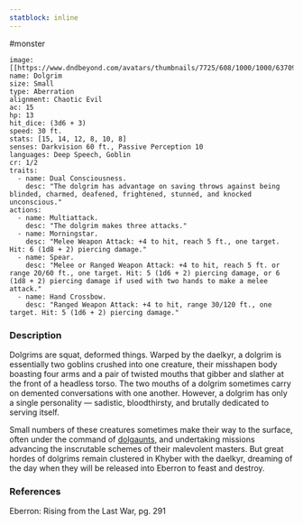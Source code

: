 ```yaml
---
statblock: inline
---
```

 #monster 

```statblock
image: [[https://www.dndbeyond.com/avatars/thumbnails/7725/608/1000/1000/637091619688542557.png]]
name: Dolgrim
size: Small
type: Aberration
alignment: Chaotic Evil
ac: 15
hp: 13
hit_dice: (3d6 + 3)
speed: 30 ft.
stats: [15, 14, 12, 8, 10, 8]
senses: Darkvision 60 ft., Passive Perception 10
languages: Deep Speech, Goblin
cr: 1/2
traits:
  - name: Dual Consciousness.
    desc: "The dolgrim has advantage on saving throws against being blinded, charmed, deafened, frightened, stunned, and knocked unconscious."
actions:
  - name: Multiattack.
    desc: "The dolgrim makes three attacks."
  - name: Morningstar.
    desc: "Melee Weapon Attack: +4 to hit, reach 5 ft., one target. Hit: 6 (1d8 + 2) piercing damage."
  - name: Spear.
    desc: "Melee or Ranged Weapon Attack: +4 to hit, reach 5 ft. or range 20/60 ft., one target. Hit: 5 (1d6 + 2) piercing damage, or 6 (1d8 + 2) piercing damage if used with two hands to make a melee attack."
  - name: Hand Crossbow.
    desc: "Ranged Weapon Attack: +4 to hit, range 30/120 ft., one target. Hit: 5 (1d6 + 2) piercing damage."
```

### Description

Dolgrims are squat, deformed things. Warped by the daelkyr, a dolgrim is essentially two goblins crushed into one creature, their misshapen body boasting four arms and a pair of twisted mouths that gibber and slather at the front of a headless torso. The two mouths of a dolgrim sometimes carry on demented conversations with one another. However, a dolgrim has only a single personality — sadistic, bloodthirsty, and brutally dedicated to serving itself.

Small numbers of these creatures sometimes make their way to the surface, often under the command of [dolgaunts](https://www.dndbeyond.com/monsters/487575-dolgaunt), and undertaking missions advancing the inscrutable schemes of their malevolent masters. But great hordes of dolgrims remain clustered in Khyber with the daelkyr, dreaming of the day when they will be released into Eberron to feast and destroy.

### References

Eberron: Rising from the Last War, pg. 291